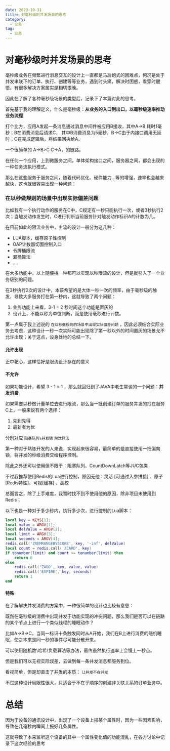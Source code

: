 ```yaml
---
date: 2023-10-31
title: 对毫秒级时并发场景的思考
category: 
  - 业务
tag:
  - 业务
---
```

# 对毫秒级时并发场景的思考

毫秒级业务在频繁进行消息交互的设计上一直都是马后炮式的困难点，何况是处于并发串联下的订单、执行、创建等等业务，遇到时头痛，解决时困惑，看穿时醒悟，有很多解决方案属实是相切恨晚。

因此在了解了各种毫秒级场景的类型后，记录下了本篇对此的思考。

首先基于我的理解定义，什么是毫秒级：**从业务的入口到出口，以毫秒级速率推动业务流程**

打个比方，应用A发起一条消息通过消息中间件被应用B接收，其中A->B 耗时1毫秒；B在消费消息后请求C， 其中B消费消息为5毫秒，B->C由于内接口调用无延时；C在完成逻辑后，将结果回执给A。

一个很简单的 A->B>C   C->A，的链路。

在任何一个应用，上到微服务之间，单体架构接口之间，服务器之间，都会出现的一种任务流执行模式。

那么在这些服务于服务之间，随着代码优化、硬件能力...等的增强，速率也会越来越快，这也就很容易出现一种问题：

### **在以秒做规则的场景中出现实际偏差问题**

比如我有一个执行动作的服务在C中，C规定有一秒只能执行一次，或者3秒执行2次；当触发动作发生时，C进行判断当前服务针对触发动作标识A的计数为几。

在目前如此的限流业务中，主流的设计一般分为这几种：

- LUA脚本，缓存原子性控制
- OAP计数器切面控制入口
- 令牌桶限流
- 漏桶算法
- ....

在大多功能中，以上随便挑一种都可以实现以秒限流的设计，但是就引入了一个业务级别的问题。

在3秒执行2次的设计中，本该希望的是大体一秒一次的频率，由于毫秒级的触发，导致大多服务打在第一秒内，这就导致了两个问题：

1. 业务功能上来看，3-1 = 2 秒时间这个功能是置灰的
2. 设计上，不能以秒为单位判断，而是使用毫秒进行计数。

第一点属于我上述说的 `在以秒做规则的场景中出现实际偏差问题` ，因此必须结合实际业务去考虑，这种设计一秒一次实际可能出现除了第一秒以外的时间置灰的场景允不允许出现；关于这点，设身处地的总结一下。

#### 允许出现

正中靶心，这样恰好是限流设计存在的意义

#### 不允许

如果功能设计，希望 3 - 1 = 1 ，那么就回归到了JAVA中老生常谈的一个问题：**并发消费**

如果需要以秒做计量单位去进行限流，那么当一批创建订单的服务并发的打在服务C上，一般来说有两个选择：

1. 先到先得
2. 最新者为优

分别对应 `阻塞队列\并发锁` `淘汰算法`

第一种对于熟练开发的人来说，实现起来很容易，最简单的是直接使用一把偏向锁，将并发的秒级消费交给程序控制。

除此之外还可以使用但不限于：阻塞队列、CountDownLatch等JUC包类

不过我推荐使用Redis的Lua进行控制，原因无他：灵活 [可通过入参拼接] 、原子[Redis特性]、可视[缓存] 、高校

总而言之，除了上手难度，我暂时找不到不使用他的原因，除非项目未使用到Redis；

以下也是一种对于多少秒内，执行多少次，进行控制的Lua脚本：

```lua
local key = KEYS[1];
local value = ARGV[1];
local delValue = ARGV[2];
local limit = ARGV[3];
local seconds = ARGV[4];
redis.call('ZREMRANGEBYSCORE', key, '-inf', delValue)
local count = redis.call('ZCARD', key)
if tonumber(limit) and count >= tonumber(limit) then
    return 0
else
    redis.call('ZADD', key, value, value)
    redis.call('EXPIRE', key, seconds)
    return 1
end
```

#### 特殊

在了解解决并发消费的方案中，一种很简单的设计也比较有意思：

既然在毫秒级的消费中出现并发于功能实现的冲突问题，那么我们是否可以在链路的某个节点上进行一个类似线程的睡眠动作？

比如A->B->C，当同一标识十条触发同时从A开始，我们在B上进行消费的随机睡眠，使之本来是同一秒的事件尽可能分散开来。

可以使用随机数\哈希\负载算法等办法，最终虽然执行速率上会慢上一秒点。

但是我们可以无视实际误差，去做到每一条并发消息都服务到位。

看视简单，但是却直击了并发的本质： `让并发不在并发`

不过这种设计局限性很大，只适合于不在乎顺序的创建非关联关系的订单业务中。

# 总结

因为于设备的通讯设计中，出现了一个设备上报某个属性时，因为一些因素影响，导致在几毫秒内瞬间上报好几条属性。

这就导致了本来监听这个设备的其中一个属性变化值的功能混乱，在各方讨论中记录下这次经验的思考